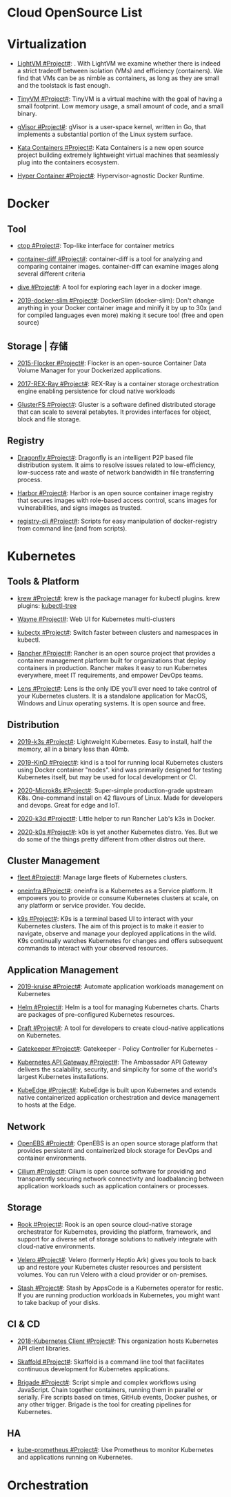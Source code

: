 # Cloud OpenSource List

# Virtualization

- [LightVM #Project#](http://cnp.neclab.eu/projects/lightvm/): . With LightVM we examine whether there is indeed a strict tradeoff between isolation (VMs) and efficiency (containers). We find that VMs can be as nimble as containers, as long as they are small and the toolstack is fast enough.

- [TinyVM #Project#](https://github.com/jakogut/tinyvm): TinyVM is a virtual machine with the goal of having a small footprint. Low memory usage, a small amount of code, and a small binary.

- [gVisor #Project#](https://github.com/google/gvisor): gVisor is a user-space kernel, written in Go, that implements a substantial portion of the Linux system surface.

- [Kata Containers #Project#](https://katacontainers.io/): Kata Containers is a new open source project building extremely lightweight virtual machines that seamlessly plug into the containers ecosystem.

- [Hyper Container #Project#](https://hypercontainer.io/): Hypervisor-agnostic Docker Runtime.

# Docker

## Tool

- [ctop #Project#](https://github.com/bcicen/ctop): Top-like interface for container metrics

- [container-diff #Project#](https://github.com/GoogleCloudPlatform/container-diff): container-diff is a tool for analyzing and comparing container images. container-diff can examine images along several different criteria

- [dive #Project#](https://github.com/wagoodman/dive): A tool for exploring each layer in a docker image.

- [2019-docker-slim #Project#](https://github.com/docker-slim/docker-slim): DockerSlim (docker-slim): Don't change anything in your Docker container image and minify it by up to 30x (and for compiled languages even more) making it secure too! (free and open source)

## Storage | 存储

- [2015-Flocker #Project#](https://github.com/ClusterHQ/flocker): Flocker is an open-source Container Data Volume Manager for your Dockerized applications.

- [2017-REX-Ray #Project#](https://github.com/thecodeteam/rexray): REX-Ray is a container storage orchestration engine enabling persistence for cloud native workloads

- [GlusterFS #Project#](https://github.com/gluster/glusterfs): Gluster is a software defined distributed storage that can scale to several petabytes. It provides interfaces for object, block and file storage.

## Registry

- [Dragonfly #Project#](https://github.com/alibaba/Dragonfly): Dragonfly is an intelligent P2P based file distribution system. It aims to resolve issues related to low-efficiency, low-success rate and waste of network bandwidth in file transferring process.

- [Harbor #Project#](https://goharbor.io/): Harbor is an open source container image registry that secures images with role-based access control, scans images for vulnerabilities, and signs images as trusted.

- [registry-cli #Project#](https://github.com/andrey-pohilko/registry-cli): Scripts for easy manipulation of docker-registry from command line (and from scripts).

# Kubernetes

## Tools & Platform

- [krew #Project#](https://github.com/GoogleContainerTools/krew): krew is the package manager for kubectl plugins. krew plugins: [kubectl-tree](https://github.com/ahmetb/kubectl-tree)

- [Wayne #Project#](https://github.com/Qihoo360/wayne): Web UI for Kubernetes multi-clusters

- [kubectx #Project#](https://github.com/ahmetb/kubectx): Switch faster between clusters and namespaces in kubectl.

- [Rancher #Project#](https://github.com/rancher/rancher): Rancher is an open source project that provides a container management platform built for organizations that deploy containers in production. Rancher makes it easy to run Kubernetes everywhere, meet IT requirements, and empower DevOps teams.

- [Lens #Project#](https://github.com/lensapp/lens): Lens is the only IDE you’ll ever need to take control of your Kubernetes clusters. It is a standalone application for MacOS, Windows and Linux operating systems. It is open source and free.

## Distribution

- [2019-k3s #Project#](https://github.com/rancher/k3s): Lightweight Kubernetes. Easy to install, half the memory, all in a binary less than 40mb.

- [2019-KinD #Project#](https://github.com/kubernetes-sigs/kind/): kind is a tool for running local Kubernetes clusters using Docker container "nodes". kind was primarily designed for testing Kubernetes itself, but may be used for local development or CI.

- [2020-Microk8s #Project#](https://microk8s.io/#get-started): Super-simple production-grade upstream K8s. One-command install on 42 flavours of Linux. Made for developers and devops. Great for edge and IoT.

- [2020-k3d #Project#](https://github.com/rancher/k3d/): Little helper to run Rancher Lab's k3s in Docker.

- [2020-k0s #Project#](https://github.com/k0sproject/k0s): k0s is yet another Kubernetes distro. Yes. But we do some of the things pretty different from other distros out there.

## Cluster Management

- [fleet #Project#](https://github.com/rancher/fleet): Manage large fleets of Kubernetes clusters.

- [oneinfra #Project#](https://github.com/oneinfra/oneinfra): oneinfra is a Kubernetes as a Service platform. It empowers you to provide or consume Kubernetes clusters at scale, on any platform or service provider. You decide.

- [k9s #Project#](https://k9scli.io/): K9s is a terminal based UI to interact with your Kubernetes clusters. The aim of this project is to make it easier to navigate, observe and manage your deployed applications in the wild. K9s continually watches Kubernetes for changes and offers subsequent commands to interact with your observed resources.

## Application Management

- [2019-kruise #Project#](https://github.com/openkruise/kruise): Automate application workloads management on Kubernetes

- [Helm #Project#](https://github.com/kubernetes/helm): Helm is a tool for managing Kubernetes charts. Charts are packages of pre-configured Kubernetes resources.

- [Draft #Project#](https://github.com/Azure/draft): A tool for developers to create cloud-native applications on Kubernetes.

- [Gatekeeper #Project#](https://github.com/open-policy-agent/gatekeeper): Gatekeeper - Policy Controller for Kubernetes -

- [Kubernetes API Gateway #Project#](https://www.getambassador.io/products/edge-stack/api-gateway/): The Ambassador API Gateway delivers the scalability, security, and simplicity for some of the world's largest Kubernetes installations.

- [KubeEdge #Project#](https://github.com/kubeedge/kubeedge): KubeEdge is built upon Kubernetes and extends native containerized application orchestration and device management to hosts at the Edge.

## Network

- [OpenEBS #Project#](https://www.openebs.io/): OpenEBS is an open source storage platform that provides persistent and containerized block storage for DevOps and container environments.

- [Cilium #Project#](https://github.com/cilium/cilium): Cilium is open source software for providing and transparently securing network connectivity and loadbalancing between application workloads such as application containers or processes.

## Storage

- [Rook #Project#](https://github.com/rook/rook): Rook is an open source cloud-native storage orchestrator for Kubernetes, providing the platform, framework, and support for a diverse set of storage solutions to natively integrate with cloud-native environments.

- [Velero #Project#](https://github.com/vmware-tanzu/velero): Velero (formerly Heptio Ark) gives you tools to back up and restore your Kubernetes cluster resources and persistent volumes. You can run Velero with a cloud provider or on-premises.

- [Stash #Project#](https://github.com/stashed/stash): Stash by AppsCode is a Kubernetes operator for restic. If you are running production workloads in Kubernetes, you might want to take backup of your disks.

## CI & CD

- [2018-Kubernetes Client #Project#](https://github.com/kubernetes-client): This organization hosts Kubernetes API client libraries.

- [Skaffold #Project#](https://github.com/GoogleCloudPlatform/skaffold): Skaffold is a command line tool that facilitates continuous development for Kubernetes applications.

- [Brigade #Project#](https://github.com/Azure/brigade): Script simple and complex workflows using JavaScript. Chain together containers, running them in parallel or serially. Fire scripts based on times, GitHub events, Docker pushes, or any other trigger. Brigade is the tool for creating pipelines for Kubernetes.

## HA

- [kube-prometheus #Project#](https://github.com/coreos/kube-prometheus): Use Prometheus to monitor Kubernetes and applications running on Kubernetes.

# Orchestration
